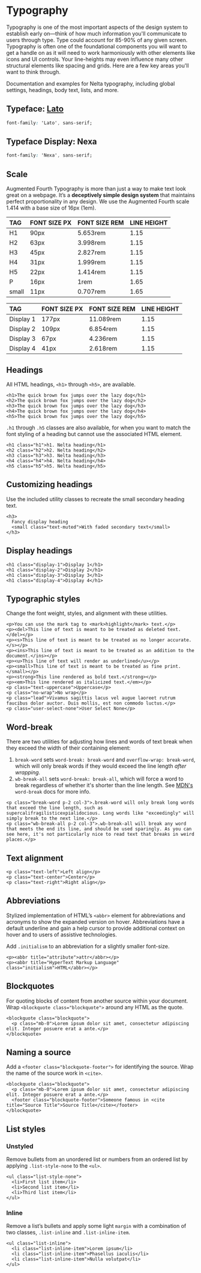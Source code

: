 # Typography

Typography is one of the most important aspects of the design system to establish early on—think of how much information you'll communicate to users through type. Type could account for 85-90% of any given screen. Typography is often one of the foundational components you will want to get a handle on as it will need to work harmoniously with other elements like icons and UI controls. Your line-heights may even influence many other structural elements like spacing and grids. Here are a few key areas you'll want to think through.

Documentation and examples for Nelta typography, including global settings, headings, body text, lists, and more.

## Typeface: [Lato](https://fonts.google.com/specimen/Lato?sidebar.open=true&selection.family=Lato:ital,wght@0,100;0,300;0,400;0,700;0,900;1,100;1,300;1,400;1,700;1,900)

```css
font-family: 'Lato', sans-serif;
```

## Typeface Display: Nexa

```css
font-family: 'Nexa', sans-serif;
```

## Scale

Augmented Fourth Typography is more than just a way to make text look great on a webpage. It’s a **deceptively simple design system** that maintains perfect proportionality in any design. We use the Augmented Fourth scale 1.414 with a base size of 16px \(1em\).

| TAG | FONT SIZE PX | FONT SIZE REM | LINE HEIGHT |
| :--- | :--- | :--- | :--- |
| H1 | 90px | 5.653rem | 1.15 |
| H2 | 63px | 3.998rem | 1.15 |
| H3 | 45px | 2.827rem | 1.15 |
| H4 | 31px | 1.999rem | 1.15 |
| H5 | 22px | 1.414rem | 1.15 |
| P | 16px | 1rem | 1.65 |
| small | 11px | 0.707rem | 1.65 |

| TAG | FONT SIZE PX | FONT SIZE REM | LINE HEIGHT |
| :--- | :--- | :--- | :--- |
| Display 1 | 177px | 11.089rem | 1.15 |
| Display 2 | 109px | 6.854rem | 1.15 |
| Display 3 | 67px | 4.236rem | 1.15 |
| Display 4 | 41px | 2.618rem | 1.15 |

## Headings

All HTML headings, `<h1>` through `<h5>`, are available.

```markup
<h1>The quick brown fox jumps over the lazy dog</h1>
<h2>The quick brown fox jumps over the lazy dog</h2>
<h3>The quick brown fox jumps over the lazy dog</h3>
<h4>The quick brown fox jumps over the lazy dog</h4>
<h5>The quick brown fox jumps over the lazy dog</h5>
```

`.h1` through `.h5` classes are also available, for when you want to match the font styling of a heading but cannot use the associated HTML element.

```markup
<h1 class="h1">h1. Nelta heading</h1>
<h2 class="h2">h2. Nelta heading</h2>
<h3 class="h3">h3. Nelta heading</h3>
<h4 class="h4">h4. Nelta heading</h4>
<h5 class="h5">h5. Nelta heading</h5>
```

## Customizing headings

Use the included utility classes to recreate the small secondary heading text.

```markup
<h3>
  Fancy display heading
  <small class="text-muted">With faded secondary text</small>
</h3>
```

## Display headings

```markup
<h1 class="display-1">Display 1</h1>
<h1 class="display-2">Display 2</h1>
<h1 class="display-3">Display 3</h1>
<h1 class="display-4">Display 4</h1>
```

## Typographic styles

Change the font weight, styles, and alignment with these utilities.

```markup
<p>You can use the mark tag to <mark>highlight</mark> text.</p>
<p><del>This line of text is meant to be treated as deleted text.</del></p>
<p><s>This line of text is meant to be treated as no longer accurate.</s></p>
<p><ins>This line of text is meant to be treated as an addition to the document.</ins></p>
<p><u>This line of text will render as underlined</u></p>
<p><small>This line of text is meant to be treated as fine print.</small></p>
<p><strong>This line rendered as bold text.</strong></p>
<p><em>This line rendered as italicized text.</em></p>
<p class="text-uppercase">Uppercase</p>
<p class="no-wrap">No wrap</p>
<p class="lead">Vivamus sagittis lacus vel augue laoreet rutrum faucibus dolor auctor. Duis mollis, est non commodo luctus.</p>
<p class="user-select-none">User Select None</p>
```

## Word-break

There are two utilities for adjusting how lines and words of text break when they exceed the width of their containing element:

1. `break-word` sets `word-break: break-word` and `overflow-wrap: break-word`, which will only break words if they would exceed the line length _after wrapping_.
2. `wb-break-all` sets `word-break: break-all`, which will force a word to break regardless of whether it's shorter than the line length. See [MDN's](https://developer.mozilla.org/en-US/docs/Web/CSS/word-break#Values) `word-break` docs for more info.

```markup
<p class="break-word p-2 col-3">.break-word will only break long words that exceed the line length, such as supercalifragilisticexpialidocious. Long words like "exceedingly" will simply break to the next line.</p>
<p class="wb-break-all p-2 col-3">.wb-break-all will break any word that meets the end its line, and should be used sparingly. As you can see here, it's not particularly nice to read text that breaks in weird places.</p>
```

## Text alignment

```markup
<p class="text-left">Left align</p>
<p class="text-center">Center</p>
<p class="text-right">Right align</p>
```

## Abbreviations

Stylized implementation of HTML’s `<abbr>` element for abbreviations and acronyms to show the expanded version on hover. Abbreviations have a default underline and gain a help cursor to provide additional context on hover and to users of assistive technologies.

Add `.initialism` to an abbreviation for a slightly smaller font-size.

```markup
<p><abbr title="attribute">attr</abbr></p>
<p><abbr title="HyperText Markup Language" class="initialism">HTML</abbr></p>
```

## Blockquotes

For quoting blocks of content from another source within your document. Wrap `<blockquote class="blockquote">` around any HTML as the quote.

```markup
<blockquote class="blockquote">
  <p class="mb-0">Lorem ipsum dolor sit amet, consectetur adipiscing elit. Integer posuere erat a ante.</p>
</blockquote>
```

## Naming a source

Add a `<footer class="blockquote-footer">` for identifying the source. Wrap the name of the source work in `<cite>`.

```markup
<blockquote class="blockquote">
  <p class="mb-0">Lorem ipsum dolor sit amet, consectetur adipiscing elit. Integer posuere erat a ante.</p>
  <footer class="blockquote-footer">Someone famous in <cite title="Source Title">Source Title</cite></footer>
</blockquote>
```

## List styles

### Unstyled

Remove bullets from an unordered list or numbers from an ordered list by applying `.list-style-none` to the `<ul>`.

```markup
<ul class="list-style-none">
  <li>First list item</li>
  <li>Second list item</li>
  <li>Third list item</li>
</ul>
```

### Inline

Remove a list’s bullets and apply some light `margin` with a combination of two classes, `.list-inline` and `.list-inline-item`.

```markup
<ul class="list-inline">
  <li class="list-inline-item">Lorem ipsum</li>
  <li class="list-inline-item">Phasellus iaculis</li>
  <li class="list-inline-item">Nulla volutpat</li>
</ul>
```

